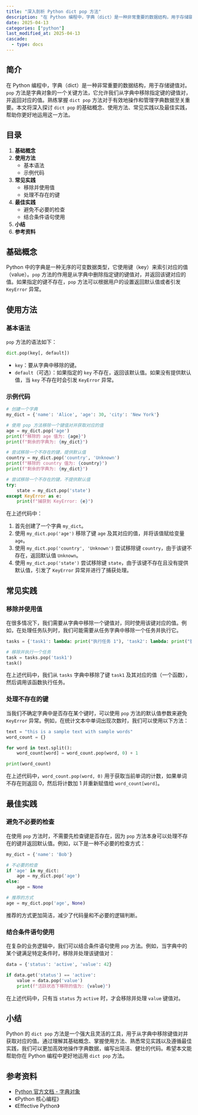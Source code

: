 ```yaml
---
title: "深入剖析 Python dict pop 方法"
description: "在 Python 编程中，字典（dict）是一种非常重要的数据结构，用于存储键值对。`pop` 方法是字典对象的一个关键方法，它允许我们从字典中移除指定键的键值对，并返回对应的值。熟练掌握 `dict pop` 方法对于有效地操作和管理字典数据至关重要。本文将深入探讨 `dict pop` 的基础概念、使用方法、常见实践以及最佳实践，帮助你更好地运用这一方法。"
date: 2025-04-13
categories: ["python"]
last_modified_at: 2025-04-13
cascade:
  - type: docs
---
```



## 简介
在 Python 编程中，字典（dict）是一种非常重要的数据结构，用于存储键值对。`pop` 方法是字典对象的一个关键方法，它允许我们从字典中移除指定键的键值对，并返回对应的值。熟练掌握 `dict pop` 方法对于有效地操作和管理字典数据至关重要。本文将深入探讨 `dict pop` 的基础概念、使用方法、常见实践以及最佳实践，帮助你更好地运用这一方法。

<!-- more -->
## 目录
1. **基础概念**
2. **使用方法**
    - 基本语法
    - 示例代码
3. **常见实践**
    - 移除并使用值
    - 处理不存在的键
4. **最佳实践**
    - 避免不必要的检查
    - 结合条件语句使用
5. **小结**
6. **参考资料**

## 基础概念
Python 中的字典是一种无序的可变数据类型，它使用键（key）来索引对应的值（value）。`pop` 方法的作用是从字典中删除指定键的键值对，并返回该键对应的值。如果指定的键不存在，`pop` 方法可以根据用户的设置返回默认值或者引发 `KeyError` 异常。

## 使用方法
### 基本语法
`pop` 方法的语法如下：
```python
dict.pop(key[, default])
```
- `key`：要从字典中移除的键。
- `default`（可选）：如果指定的 `key` 不存在，返回该默认值。如果没有提供默认值，当 `key` 不存在时会引发 `KeyError` 异常。

### 示例代码
```python
# 创建一个字典
my_dict = {'name': 'Alice', 'age': 30, 'city': 'New York'}

# 使用 pop 方法移除一个键值对并获取对应的值
age = my_dict.pop('age')
print(f"移除的 age 值为: {age}")
print(f"剩余的字典为: {my_dict}")

# 尝试移除一个不存在的键，提供默认值
country = my_dict.pop('country', 'Unknown')
print(f"移除的 country 值为: {country}")
print(f"剩余的字典为: {my_dict}")

# 尝试移除一个不存在的键，不提供默认值
try:
    state = my_dict.pop('state')
except KeyError as e:
    print(f"捕获到 KeyError: {e}")
```
在上述代码中：
1. 首先创建了一个字典 `my_dict`。
2. 使用 `my_dict.pop('age')` 移除了键 `age` 及其对应的值，并将该值赋给变量 `age`。
3. 使用 `my_dict.pop('country', 'Unknown')` 尝试移除键 `country`，由于该键不存在，返回默认值 `Unknown`。
4. 使用 `my_dict.pop('state')` 尝试移除键 `state`，由于该键不存在且没有提供默认值，引发了 `KeyError` 异常并进行了捕获处理。

## 常见实践
### 移除并使用值
在很多情况下，我们需要从字典中移除一个键值对，同时使用该键对应的值。例如，在处理任务队列时，我们可能需要从任务字典中移除一个任务并执行它。
```python
tasks = {'task1': lambda: print("执行任务 1"), 'task2': lambda: print("执行任务 2")}

# 移除并执行一个任务
task = tasks.pop('task1')
task()
```
在上述代码中，我们从 `tasks` 字典中移除了键 `task1` 及其对应的值（一个函数），然后调用该函数执行任务。

### 处理不存在的键
当我们不确定字典中是否存在某个键时，可以使用 `pop` 方法的默认值参数来避免 `KeyError` 异常。例如，在统计文本中单词出现次数时，我们可以使用以下方法：
```python
text = "this is a sample text with sample words"
word_count = {}

for word in text.split():
    word_count[word] = word_count.pop(word, 0) + 1

print(word_count)
```
在上述代码中，`word_count.pop(word, 0)` 用于获取当前单词的计数，如果单词不存在则返回 0，然后将计数加 1 并重新赋值给 `word_count[word]`。

## 最佳实践
### 避免不必要的检查
在使用 `pop` 方法时，不需要先检查键是否存在，因为 `pop` 方法本身可以处理不存在的键并返回默认值。例如，以下是一种不必要的检查方式：
```python
my_dict = {'name': 'Bob'}

# 不必要的检查
if 'age' in my_dict:
    age = my_dict.pop('age')
else:
    age = None

# 推荐的方式
age = my_dict.pop('age', None)
```
推荐的方式更加简洁，减少了代码量和不必要的逻辑判断。

### 结合条件语句使用
在复杂的业务逻辑中，我们可以结合条件语句使用 `pop` 方法。例如，当字典中的某个键满足特定条件时，移除并处理该键值对：
```python
data = {'status': 'active', 'value': 42}

if data.get('status') == 'active':
    value = data.pop('value')
    print(f"活跃状态下移除的值为: {value}")
```
在上述代码中，只有当 `status` 为 `active` 时，才会移除并处理 `value` 键值对。

## 小结
Python 的 `dict pop` 方法是一个强大且灵活的工具，用于从字典中移除键值对并获取对应的值。通过理解其基础概念、掌握使用方法、熟悉常见实践以及遵循最佳实践，我们可以更加高效地操作字典数据，编写出简洁、健壮的代码。希望本文能帮助你在 Python 编程中更好地运用 `dict pop` 方法。

## 参考资料
- [Python 官方文档 - 字典对象](https://docs.python.org/3/library/stdtypes.html#dict)
- 《Python 核心编程》
- 《Effective Python》